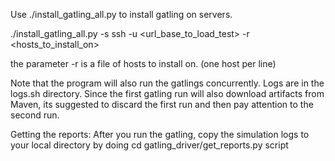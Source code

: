 Use ./install_gatling_all.py to install gatling on servers.

./install_gatling_all.py -s ssh -u <url_base_to_load_test> -r <hosts_to_install_on>

the parameter -r is a file of hosts to install on. (one host per line)

Note that the program will also run the gatlings concurrently.  Logs are in the logs.sh directory.   Since the first gatling run will also download artifacts from Maven, its suggested to discard the first run and then pay attention to the second run.

Getting the reports:
  After you run the gatling, copy the simulation logs to your local directory by doing cd gatling_driver/get_reports.py script